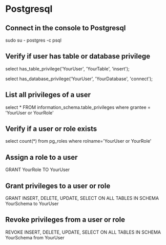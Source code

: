 Postgresql
==========

## Connect in the console to Postgresql
sudo su - postgres -c psql

## Verify if user has table or database privilege
select has_table_privilege('YourUser', 'YourTable', 'insert');

select has_database_privilege('YourUser', 'YourDatabase', 'connect');

## List all privileges of a user
select *  FROM information_schema.table_privileges where grantee = 'YourUser or YourRole'

## Verify if a user or role exists
select count(*) from pg_roles where rolname='YourUser or YourRole'

## Assign a role to a user
GRANT YourRole TO YourUser

## Grant privileges to a user or role
GRANT INSERT, DELETE, UPDATE, SELECT ON ALL TABLES IN SCHEMA YourSchema to YourUser

## Revoke privileges from a user or role
REVOKE INSERT, DELETE, UPDATE, SELECT ON ALL TABLES IN SCHEMA YourSchema from YourUser
